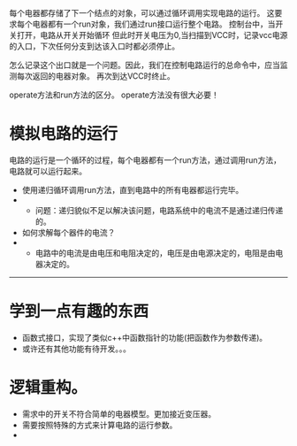 每个电器都存储了下一个结点的对象，可以通过循环调用实现电路的运行。
这要求每个电器都有一个run对象，我们通过run接口运行整个电路。
控制台中，当开关打开，电路从开关开始循环
但此时开关电压为0,当扫描到VCC时，记录vcc电源的入口，下次任何分支到达该入口时都必须停止。

怎么记录这个出口就是一个问题。因此，我们在控制电路运行的总命令中，应当监测每次返回的电器对象。
再次到达VCC时终止。


operate方法和run方法的区分。
operate方法没有很大必要！

# 模拟电路的运行

电路的运行是一个循环的过程，每个电器都有一个run方法，通过调用run方法，电路就可以运行起来。

- 使用递归循环调用run方法，直到电路中的所有电器都运行完毕。
- - 问题：递归貌似不足以解决该问题，电路系统中的电流不是通过递归传递的。
- 如何求解每个器件的电流？
- - 电路中的电流是由电压和电阻决定的，电压是由电源决定的，电阻是由电器决定的。

---
# 学到一点有趣的东西

- 函数式接口，实现了类似c++中函数指针的功能(把函数作为参数传递)。
- 或许还有其他功能有待开发。。。

# 逻辑重构。
- 需求中的开关不符合简单的电器模型。更加接近变压器。
- 需要按照特殊的方式来计算电路的运行参数。
- 